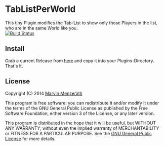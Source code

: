 # TabListPerWorld
This tiny Plugin modifies the Tab-List to show only those Players in the list, who are in the same World like you.  
[![Build Status](https://drone.io/github.com/MarvinMenzerath/TabListPerWorld/status.png)](https://drone.io/github.com/MarvinMenzerath/TabListPerWorld/latest)

## Install
Grab a current Release from [here](https://github.com/MarvinMenzerath/TabListPerWorld/releases) and copy it into your Plugins-Directory. That's it.

## License
Copyright (C) 2014 [Marvin Menzerath](http://menzerath.eu)

This program is free software: you can redistribute it and/or modify it under the terms of the GNU General Public License as published by the Free Software Foundation, either version 3 of the License, or any later version.

This program is distributed in the hope that it will be useful, but WITHOUT ANY WARRANTY; without even the implied warranty of MERCHANTABILITY or FITNESS FOR A PARTICULAR PURPOSE. See the [GNU General Public License](https://github.com/MarvinMenzerath/TabListPerWorld/blob/master/LICENSE) for more details.
